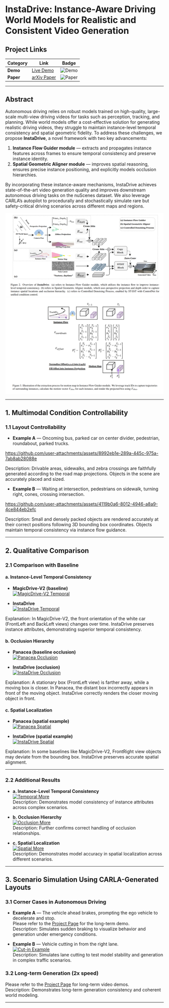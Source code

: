 # InstaDrive: Instance-Aware Driving World Models for Realistic and Consistent Video Generation

## Project Links

| Category | Link | Badge |
|----------|------|-------|
| **Demo** | [Live Demo](https://shanpoyang654.github.io/InstaDrive/page.html) | ![Demo](https://img.shields.io/badge/Demo-Live-green) |
| **Paper** | [arXiv Paper](https://www.researchgate.net/publication/394053515_InstaDrive_Instance-Aware_Driving_World_Models_for_Realistic_and_Consistent_Video_Generation) | ![Paper](https://img.shields.io/badge/PDF-arXiv-blue) |

---

## Abstract

Autonomous driving relies on robust models trained on high-quality, large-scale multi-view driving videos for tasks such as perception, tracking, and planning. While world models offer a cost-effective solution for generating realistic driving videos, they struggle to maintain instance-level temporal consistency and spatial geometric fidelity. To address these challenges, we propose **InstaDrive**, a novel framework with two key advancements:

1. **Instance Flow Guider module** — extracts and propagates instance features across frames to ensure temporal consistency and preserve instance identity.  
2. **Spatial Geometric Aligner module** — improves spatial reasoning, ensures precise instance positioning, and explicitly models occlusion hierarchies.  

By incorporating these instance-aware mechanisms, InstaDrive achieves state-of-the-art video generation quality and improves downstream autonomous driving tasks on the nuScenes dataset. We also leverage CARLA’s autopilot to procedurally and stochastically simulate rare but safety-critical driving scenarios across different maps and regions.

![InstaDrive Overview](./data/teaser.png)  
![InstaDrive Method](./data/flow.png)

---

## 1. Multimodal Condition Controllability

### 1.1 Layout Controllability

* **Example A** — Oncoming bus, parked car on center divider, pedestrian, roundabout, parked trucks.


https://github.com/user-attachments/assets/8992eb1e-289a-445c-975a-7ab8ab28088e



Description: Drivable areas, sidewalks, and zebra crossings are faithfully generated according to the road map projections. Objects in the scene are accurately placed and sized.

* **Example B** — Waiting at intersection, pedestrians on sidewalk, turning right, cones, crossing intersection.  


https://github.com/user-attachments/assets/4119b0a6-8012-4946-a8a9-4ce844eb2efc


Description: Small and densely packed objects are rendered accurately at their correct positions following 3D bounding box coordinates. Objects maintain temporal consistency via instance flow guidance.

---

## 2. Qualitative Comparison

### 2.1 Comparison with Baseline

#### a. Instance-Level Temporal Consistency

* **MagicDrive-V2 (baseline)**  
[![MagicDrive-V2 Temporal](https://github.com/user-attachments/assets/abdabb8a-9c0d-466c-a552-5ff1ba2bf4ee)](https://github.com/user-attachments/assets/abdabb8a-9c0d-466c-a552-5ff1ba2bf4ee)

* **InstaDrive**  
[![InstaDrive Temporal](https://github.com/user-attachments/assets/09e0c4c7-f3dd-4fa6-819e-a024fab506c2)](https://github.com/user-attachments/assets/09e0c4c7-f3dd-4fa6-819e-a024fab506c2)

Explanation: In MagicDrive-V2, the front orientation of the white car (FrontLeft and BackLeft views) changes over time. InstaDrive preserves instance attributes, demonstrating superior temporal consistency.

#### b. Occlusion Hierarchy

* **Panacea (baseline occlusion)**  
[![Panacea Occlusion](https://github.com/user-attachments/assets/d1d25398-60c7-499f-b9e6-c59416eb5502)](https://github.com/user-attachments/assets/d1d25398-60c7-499f-b9e6-c59416eb5502)

* **InstaDrive (occlusion)**  
[![InstaDrive Occlusion](https://github.com/user-attachments/assets/d0f7df29-171f-418a-8a3d-444643e9f35b)](https://github.com/user-attachments/assets/d0f7df29-171f-418a-8a3d-444643e9f35b)

Explanation: A stationary box (FrontLeft view) is farther away, while a moving box is closer. In Panacea, the distant box incorrectly appears in front of the moving object. InstaDrive correctly renders the closer moving object in front.

#### c. Spatial Localization

* **Panacea (spatial example)**  
[![Panacea Spatial](https://github.com/user-attachments/assets/d29e875b-bccf-4d82-afc8-e8e70a67339b)](https://github.com/user-attachments/assets/d29e875b-bccf-4d82-afc8-e8e70a67339b)

* **InstaDrive (spatial example)**  
[![InstaDrive Spatial](https://github.com/user-attachments/assets/e65e07fa-3ed9-4e2a-ba20-9182e476c849)](https://github.com/user-attachments/assets/e65e07fa-3ed9-4e2a-ba20-9182e476c849)

Explanation: In some baselines like MagicDrive-V2, FrontRight view objects may deviate from the bounding box. InstaDrive preserves accurate spatial alignment.

---

### 2.2 Additional Results

* **a. Instance-Level Temporal Consistency**  
[![Temporal More](https://github.com/user-attachments/assets/fd350c61-46a2-4920-aaad-1b8e1c487e1c)](https://github.com/user-attachments/assets/fd350c61-46a2-4920-aaad-1b8e1c487e1c)  
Description: Demonstrates model consistency of instance attributes across complex scenarios.

* **b. Occlusion Hierarchy**  
[![Occlusion More](https://github.com/user-attachments/assets/5dca34c1-ab42-4988-befe-d9c376c909aa)](https://github.com/user-attachments/assets/5dca34c1-ab42-4988-befe-d9c376c909aa)  
Description: Further confirms correct handling of occlusion relationships.

* **c. Spatial Localization**  
[![Spatial More](https://github.com/user-attachments/assets/ec81aca4-6128-4370-93a7-5cd4f5080502)](https://github.com/user-attachments/assets/ec81aca4-6128-4370-93a7-5cd4f5080502)  
Description: Demonstrates model accuracy in spatial localization across different scenarios.

---

## 3. Scenario Simulation Using CARLA-Generated Layouts

### 3.1 Corner Cases in Autonomous Driving

* **Example A** — The vehicle ahead brakes, prompting the ego vehicle to decelerate and stop.  
Please refer to the [Project Page](https://shanpoyang654.github.io/InstaDrive/page.html) for the long-term demo.  
Description: Simulates sudden braking to visualize behavior and generation under emergency conditions.

* **Example B** — Vehicle cutting in from the right lane.  
[![Cut-in Example](https://github.com/user-attachments/assets/4b51e9dc-fb1c-49a1-bba2-f51455a01220)](https://github.com/user-attachments/assets/4b51e9dc-fb1c-49a1-bba2-f51455a01220)  
Description: Simulates lane cutting to test model stability and generation in complex traffic scenarios.

### 3.2 Long-term Generation (2x speed)

Please refer to the [Project Page](https://shanpoyang654.github.io/InstaDrive/page.html) for long-term video demos.  
Description: Demonstrates long-term generation consistency and coherent world modeling.

---



